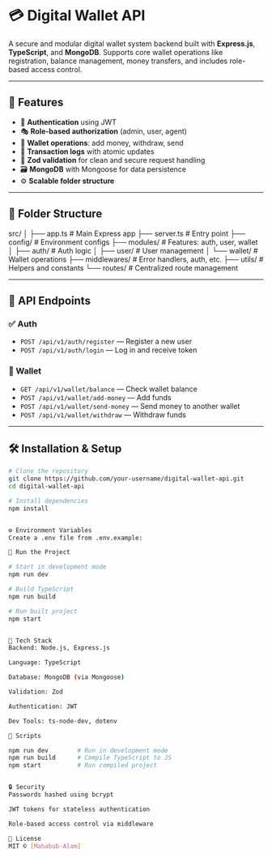 # 💳 Digital Wallet API

A secure and modular digital wallet system backend built with **Express.js**, **TypeScript**, and **MongoDB**. Supports core wallet operations like registration, balance management, money transfers, and includes role-based access control.

---

## 🚀 Features

- 🔐 **Authentication** using JWT
- 🎭 **Role-based authorization** (admin, user, agent)
- 🏦 **Wallet operations**: add money, withdraw, send
- 🔄 **Transaction logs** with atomic updates
- 🧰 **Zod validation** for clean and secure request handling
- 🗃️ **MongoDB** with Mongoose for data persistence
- ⚙️ **Scalable folder structure**

---

## 📁 Folder Structure

src/
│
├── app.ts # Main Express app
├── server.ts # Entry point
├── config/ # Environment configs
├── modules/ # Features: auth, user, wallet
│ ├── auth/ # Auth logic
│ ├── user/ # User management
│ └── wallet/ # Wallet operations
├── middlewares/ # Error handlers, auth, etc.
├── utils/ # Helpers and constants
└── routes/ # Centralized route management


---

## 🧪 API Endpoints

### ✅ Auth

- `POST /api/v1/auth/register` — Register a new user
- `POST /api/v1/auth/login` — Log in and receive token

### 💼 Wallet

- `GET /api/v1/wallet/balance` — Check wallet balance
- `POST /api/v1/wallet/add-money` — Add funds
- `POST /api/v1/wallet/send-money` — Send money to another wallet
- `POST /api/v1/wallet/withdraw` — Withdraw funds

---

## 🛠️ Installation & Setup

```bash
# Clone the repository
git clone https://github.com/your-username/digital-wallet-api.git
cd digital-wallet-api

# Install dependencies
npm install


⚙️ Environment Variables
Create a .env file from .env.example:

🏃 Run the Project

# Start in development mode
npm run dev

# Build TypeScript
npm run build

# Run built project
npm start


🧩 Tech Stack
Backend: Node.js, Express.js

Language: TypeScript

Database: MongoDB (via Mongoose)

Validation: Zod

Authentication: JWT

Dev Tools: ts-node-dev, dotenv

📜 Scripts

npm run dev        # Run in development mode
npm run build      # Compile TypeScript to JS
npm start          # Run compiled project


🔒 Security
Passwords hashed using bcrypt

JWT tokens for stateless authentication

Role-based access control via middleware

🪪 License
MIT © [Mahabub-Alam]